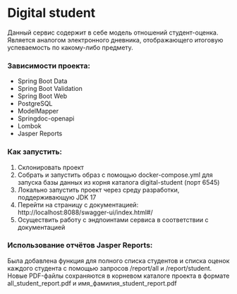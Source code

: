 # Digital student

Данный сервис содержит в себе модель отношений студент-оценка.
Является аналогом электронного дневника, отображающего итоговую успеваемость по какому-либо предмету.

### **Зависимости проекта:**
* Spring Boot Data
* Spring Boot Validation
* Spring Boot Web
* PostgreSQL
* ModelMapper
* Springdoc-openapi
* Lombok
* Jasper Reports

### **Как запустить:**
1. Склонировать проект
2. Собрать и запустить образ с помощью docker-compose.yml для запуска базы данных из корня каталога digital-student (порт 6545)
3. Локально запустить проект через среду разработки, поддерживающую JDK 17
4. Перейти на страницу с документацией: http://localhost:8088/swagger-ui/index.html#/
5. Осуществить работу с эндпоинтами сервиса в соответствии с документацией

### **Использование отчётов Jasper Reports:**
Была добавлена функция для полного списка студентов и списка оценок каждого студента с помощью запросов /report/all и /report/student.
Новые PDF-файлы сохраняются в корневом каталоге проекта в формате all_student_report.pdf и имя_фамилия_student_report.pdf

